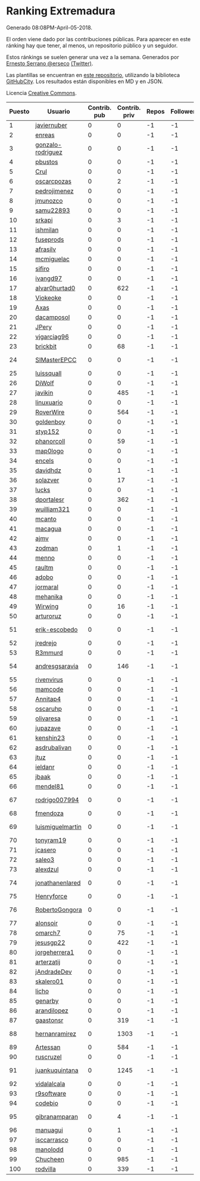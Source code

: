 # Ranking Extremadura

Generado 08:08PM-April-05-2018.

El orden viene dado por las contribuciones públicas. Para aparecer en este ránking hay que tener, al menos, un repositorio público y un seguidor.

Estos ránkings se suelen generar una vez a la semana. Generados por [Ernesto Serrano @erseco](https://github.com/erseco/) [(Twitter)](https://twitter.com/erseco).

Las plantillas se encuentran en [este repositorio](https://github.com/iblancasa/GH-Spanish-Ranking), utilizando la biblioteca [GitHubCity](https://github.com/iblancasa/GitHubCity). Los resultados están disponibles en MD y en JSON.

Licencia [Creative Commons](https://creativecommons.org/licenses/by/4.0/).

| Puesto   |  Usuario  | Contrib. pub | Contrib. priv |Repos| Followers | Desde |  Avatar  |
|----------|-----------|--------------|---------------|-----|-----------|-------|----------|
|1|[javiernuber](https://github.com/javiernuber)|0|0|-1|-1||![javiernuber]()|
|2|[enreas](https://github.com/enreas)|0|0|-1|-1||![enreas]()|
|3|[gonzalo-rodriguez](https://github.com/gonzalo-rodriguez)|0|0|-1|-1||![gonzalo-rodriguez]()|
|4|[pbustos](https://github.com/pbustos)|0|0|-1|-1||![pbustos]()|
|5|[Crul](https://github.com/Crul)|0|0|-1|-1||![Crul]()|
|6|[oscarcpozas](https://github.com/oscarcpozas)|0|2|-1|-1||![oscarcpozas]()|
|7|[pedrojimenez](https://github.com/pedrojimenez)|0|0|-1|-1||![pedrojimenez]()|
|8|[jmunozco](https://github.com/jmunozco)|0|0|-1|-1||![jmunozco]()|
|9|[samu22893](https://github.com/samu22893)|0|0|-1|-1||![samu22893]()|
|10|[srkapi](https://github.com/srkapi)|0|3|-1|-1||![srkapi]()|
|11|[ishmilan](https://github.com/ishmilan)|0|0|-1|-1||![ishmilan]()|
|12|[fuseprods](https://github.com/fuseprods)|0|0|-1|-1||![fuseprods]()|
|13|[afrasilv](https://github.com/afrasilv)|0|0|-1|-1||![afrasilv]()|
|14|[mcmiguelac](https://github.com/mcmiguelac)|0|0|-1|-1||![mcmiguelac]()|
|15|[sifiro](https://github.com/sifiro)|0|0|-1|-1||![sifiro]()|
|16|[ivangd97](https://github.com/ivangd97)|0|0|-1|-1||![ivangd97]()|
|17|[alvar0hurtad0](https://github.com/alvar0hurtad0)|0|622|-1|-1||![alvar0hurtad0]()|
|18|[Viokeoke](https://github.com/Viokeoke)|0|0|-1|-1||![Viokeoke]()|
|19|[Axas](https://github.com/Axas)|0|0|-1|-1||![Axas]()|
|20|[dacamposol](https://github.com/dacamposol)|0|0|-1|-1||![dacamposol]()|
|21|[JPery](https://github.com/JPery)|0|0|-1|-1||![JPery]()|
|22|[vjgarciag96](https://github.com/vjgarciag96)|0|0|-1|-1||![vjgarciag96]()|
|23|[brickbit](https://github.com/brickbit)|0|68|-1|-1||![brickbit]()|
|24|[SIMasterEPCC](https://github.com/SIMasterEPCC)|0|0|-1|-1||![SIMasterEPCC]()|
|25|[luissquall](https://github.com/luissquall)|0|0|-1|-1||![luissquall]()|
|26|[DiWolf](https://github.com/DiWolf)|0|0|-1|-1||![DiWolf]()|
|27|[javikin](https://github.com/javikin)|0|485|-1|-1||![javikin]()|
|28|[linuxuario](https://github.com/linuxuario)|0|0|-1|-1||![linuxuario]()|
|29|[RoverWire](https://github.com/RoverWire)|0|564|-1|-1||![RoverWire]()|
|30|[goldenboy](https://github.com/goldenboy)|0|0|-1|-1||![goldenboy]()|
|31|[styp152](https://github.com/styp152)|0|0|-1|-1||![styp152]()|
|32|[phanorcoll](https://github.com/phanorcoll)|0|59|-1|-1||![phanorcoll]()|
|33|[map0logo](https://github.com/map0logo)|0|0|-1|-1||![map0logo]()|
|34|[encels](https://github.com/encels)|0|0|-1|-1||![encels]()|
|35|[davidhdz](https://github.com/davidhdz)|0|1|-1|-1||![davidhdz]()|
|36|[solazver](https://github.com/solazver)|0|17|-1|-1||![solazver]()|
|37|[lucks](https://github.com/lucks)|0|0|-1|-1||![lucks]()|
|38|[dportalesr](https://github.com/dportalesr)|0|362|-1|-1||![dportalesr]()|
|39|[wuilliam321](https://github.com/wuilliam321)|0|0|-1|-1||![wuilliam321]()|
|40|[mcanto](https://github.com/mcanto)|0|0|-1|-1||![mcanto]()|
|41|[macagua](https://github.com/macagua)|0|0|-1|-1||![macagua]()|
|42|[ajmv](https://github.com/ajmv)|0|0|-1|-1||![ajmv]()|
|43|[zodman](https://github.com/zodman)|0|1|-1|-1||![zodman]()|
|44|[menno](https://github.com/menno)|0|0|-1|-1||![menno]()|
|45|[raultm](https://github.com/raultm)|0|0|-1|-1||![raultm]()|
|46|[adobo](https://github.com/adobo)|0|0|-1|-1||![adobo]()|
|47|[jormaral](https://github.com/jormaral)|0|0|-1|-1||![jormaral]()|
|48|[mehanika](https://github.com/mehanika)|0|0|-1|-1||![mehanika]()|
|49|[Wirwing](https://github.com/Wirwing)|0|16|-1|-1||![Wirwing]()|
|50|[arturoruz](https://github.com/arturoruz)|0|0|-1|-1||![arturoruz]()|
|51|[erik-escobedo](https://github.com/erik-escobedo)|0|0|-1|-1||![erik-escobedo]()|
|52|[jredrejo](https://github.com/jredrejo)|0|0|-1|-1||![jredrejo]()|
|53|[R3mmurd](https://github.com/R3mmurd)|0|0|-1|-1||![R3mmurd]()|
|54|[andresgsaravia](https://github.com/andresgsaravia)|0|146|-1|-1||![andresgsaravia]()|
|55|[rivenvirus](https://github.com/rivenvirus)|0|0|-1|-1||![rivenvirus]()|
|56|[mamcode](https://github.com/mamcode)|0|0|-1|-1||![mamcode]()|
|57|[Annitap4](https://github.com/Annitap4)|0|0|-1|-1||![Annitap4]()|
|58|[oscaruhp](https://github.com/oscaruhp)|0|0|-1|-1||![oscaruhp]()|
|59|[olivaresa](https://github.com/olivaresa)|0|0|-1|-1||![olivaresa]()|
|60|[jupazave](https://github.com/jupazave)|0|0|-1|-1||![jupazave]()|
|61|[kenshin23](https://github.com/kenshin23)|0|0|-1|-1||![kenshin23]()|
|62|[asdrubalivan](https://github.com/asdrubalivan)|0|0|-1|-1||![asdrubalivan]()|
|63|[jtuz](https://github.com/jtuz)|0|0|-1|-1||![jtuz]()|
|64|[ieldanr](https://github.com/ieldanr)|0|0|-1|-1||![ieldanr]()|
|65|[jbaak](https://github.com/jbaak)|0|0|-1|-1||![jbaak]()|
|66|[mendel81](https://github.com/mendel81)|0|0|-1|-1||![mendel81]()|
|67|[rodrigo007994](https://github.com/rodrigo007994)|0|0|-1|-1||![rodrigo007994]()|
|68|[fmendoza](https://github.com/fmendoza)|0|0|-1|-1||![fmendoza]()|
|69|[luismiguelmartin](https://github.com/luismiguelmartin)|0|0|-1|-1||![luismiguelmartin]()|
|70|[tonyram19](https://github.com/tonyram19)|0|0|-1|-1||![tonyram19]()|
|71|[jcasero](https://github.com/jcasero)|0|0|-1|-1||![jcasero]()|
|72|[saleo3](https://github.com/saleo3)|0|0|-1|-1||![saleo3]()|
|73|[alexdzul](https://github.com/alexdzul)|0|0|-1|-1||![alexdzul]()|
|74|[jonathanenlared](https://github.com/jonathanenlared)|0|0|-1|-1||![jonathanenlared]()|
|75|[Henryforce](https://github.com/Henryforce)|0|0|-1|-1||![Henryforce]()|
|76|[RobertoGongora](https://github.com/RobertoGongora)|0|0|-1|-1||![RobertoGongora]()|
|77|[alonsoir](https://github.com/alonsoir)|0|0|-1|-1||![alonsoir]()|
|78|[omarch7](https://github.com/omarch7)|0|75|-1|-1||![omarch7]()|
|79|[jesusgp22](https://github.com/jesusgp22)|0|422|-1|-1||![jesusgp22]()|
|80|[jorgeherrera1](https://github.com/jorgeherrera1)|0|0|-1|-1||![jorgeherrera1]()|
|81|[arterzatij](https://github.com/arterzatij)|0|0|-1|-1||![arterzatij]()|
|82|[jAndradeDev](https://github.com/jAndradeDev)|0|0|-1|-1||![jAndradeDev]()|
|83|[skalero01](https://github.com/skalero01)|0|0|-1|-1||![skalero01]()|
|84|[licho](https://github.com/licho)|0|0|-1|-1||![licho]()|
|85|[genarby](https://github.com/genarby)|0|0|-1|-1||![genarby]()|
|86|[arandilopez](https://github.com/arandilopez)|0|0|-1|-1||![arandilopez]()|
|87|[gaastonsr](https://github.com/gaastonsr)|0|319|-1|-1||![gaastonsr]()|
|88|[hernanramirez](https://github.com/hernanramirez)|0|1303|-1|-1||![hernanramirez]()|
|89|[Artessan](https://github.com/Artessan)|0|584|-1|-1||![Artessan]()|
|90|[ruscruzel](https://github.com/ruscruzel)|0|0|-1|-1||![ruscruzel]()|
|91|[juankuquintana](https://github.com/juankuquintana)|0|1245|-1|-1||![juankuquintana]()|
|92|[vidalalcala](https://github.com/vidalalcala)|0|0|-1|-1||![vidalalcala]()|
|93|[r9software](https://github.com/r9software)|0|0|-1|-1||![r9software]()|
|94|[codebio](https://github.com/codebio)|0|0|-1|-1||![codebio]()|
|95|[gibranamparan](https://github.com/gibranamparan)|0|4|-1|-1||![gibranamparan]()|
|96|[manuagui](https://github.com/manuagui)|0|1|-1|-1||![manuagui]()|
|97|[isccarrasco](https://github.com/isccarrasco)|0|0|-1|-1||![isccarrasco]()|
|98|[manolodd](https://github.com/manolodd)|0|0|-1|-1||![manolodd]()|
|99|[Chucheen](https://github.com/Chucheen)|0|985|-1|-1||![Chucheen]()|
|100|[rodvilla](https://github.com/rodvilla)|0|339|-1|-1||![rodvilla]()|
